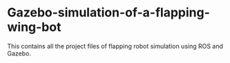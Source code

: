 # Gazebo-simulation-of-a-flapping-wing-bot
This contains all the project files of flapping robot simulation using ROS and Gazebo.

